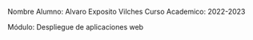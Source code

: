 Nombre Alumno: Alvaro Exposito Vilches
Curso Academico: 2022-2023









Módulo: Despliegue de aplicaciones web